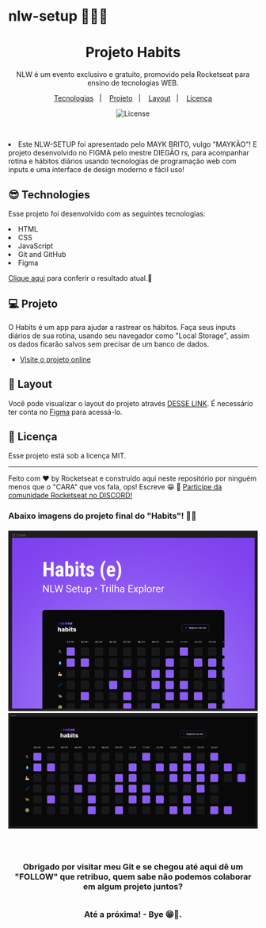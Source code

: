 # nlw-setup 🦾🚀🖖
<h1 align="center"> Projeto Habits </h1>

<p align="center">
NLW é um evento exclusivo e gratuito, promovido pela Rocketseat para ensino de tecnologias WEB. <br/>
</p>

<p align="center">
  <a href="#-tecnologias">Tecnologias</a>&nbsp;&nbsp;&nbsp;|&nbsp;&nbsp;&nbsp;
  <a href="#-projeto">Projeto</a>&nbsp;&nbsp;&nbsp;|&nbsp;&nbsp;&nbsp;
  <a href="#-layout">Layout</a>&nbsp;&nbsp;&nbsp;|&nbsp;&nbsp;&nbsp;
  <a href="#memo-licença">Licença</a>
</p>

<p align="center">
  <img alt="License" src="https://img.shields.io/static/v1?label=license&message=MIT&color=49AA26&labelColor=000000">
</p>

<br>
<p><li> Este NLW-SETUP foi apresentado pelo MAYK BRITO, vulgo "MAYKÃO"! E projeto desenvolvido no FIGMA pelo mestre DIEGÃO rs, para acompanhar rotina e hábitos diários usando tecnologias de programação web com inputs e uma interface de design moderno e fácil uso!

## 😎 Technologies
Esse projeto foi desenvolvido com as seguintes tecnologias:

<li> HTML
<li> CSS
<li> JavaScript
<li> Git and GitHub
<li> Figma

<p><a target="_blank" href="https://robertojunnior.github.io/nlw-setup/">Clique aqui</a> para conferir o resultado atual.🚀

## 💻 Projeto

O Habits é um app para ajudar a rastrear os hábitos.
Faça seus inputs diários de sua rotina, usando seu navegador como "Local Storage", assim os dados ficarão salvos sem precisar de um banco de dados.

- [Visite o projeto online](https://maykbrito.github.io/nlw-setup)

## 🔖 Layout

Você pode visualizar o layout do projeto através [DESSE LINK](https://www.figma.com/community/file/1195327109778210238). 
É necessário ter conta no [Figma](https://figma.com) para acessá-lo.

## :memo: Licença

Esse projeto está sob a licença MIT.

---

Feito com ♥ by Rocketseat e construído aqui neste repositório por ninguém menos que o "CARA" que vos fala, ops! Escreve 😁 :wave: [Participe da comunidade Rocketseat no DISCORD!](https://discord.gg/rocketseat)


<h3> Abaixo imagens do projeto final do "Habits"! 🧑‍🚀
<br>
<br>

  <div align="center">
    <a target="_blank" href="https://robertojunnior.github.io/nlw-setup/">
    <img width="800px" src="./assets/cover-project.png" alt="imagem-de-capa">
    <img width="800px" src="./assets/home-project.png" alt="home-do-projeto">
    </a>
  <div/>

<br>
<br>
    
<h4> Obrigado por visitar meu Git e se chegou até aqui dê um "FOLLOW" que retribuo, quem sabe não podemos colaborar em algum projeto juntos?
  <br>
  <br>
<p> Até a próxima! - Bye 😁🖖.
